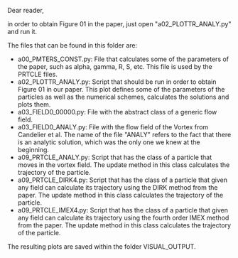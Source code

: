 Dear reader,

in order to obtain Figure 01 in the paper, just open "a02_PLOTTR_ANALY.py" and run it.

The files that can be found in this folder are:

- a00_PMTERS_CONST.py: File that calculates some of the parameters of the paper, such as alpha, gamma, R, S, etc.
                       This file is used by the PRTCLE files.
- a02_PLOTTR_ANALY.py: Script that should be run in order to obtain Figure 01 in our paper.
		       This plot defines some of the parameters of the particles as well as the numerical schemes, calculates the solutions and plots them.
- a03_FIELD0_00000.py: File with the abstract class of a generic flow field.
- a03_FIELD0_ANALY.py: File with the flow field of the Vortex from Candelier et al. The name of the file "ANALY" refers to the fact that there is an analytic solution, which was the only one we knew at the beginning.
- a09_PRTCLE_ANALY.py: Script that has the class of a particle that moves in the vortex field. The update method in this class calculates the trajectory of the particle.
- a09_PRTCLE_DIRK4.py: Script that has the class of a particle that given any field can calculate its trajectory using the DIRK method from the paper. The update method in this class calculates the trajectory of the particle.
- a09_PRTCLE_IMEX4.py: Script that has the class of a particle that given any field can calculate its trajectory using the fourth order IMEX method from the paper. The update method in this class calculates the trajectory of the particle.

The resulting plots are saved within the folder VISUAL_OUTPUT.
